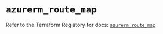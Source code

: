 # `azurerm_route_map`

Refer to the Terraform Registory for docs: [`azurerm_route_map`](https://registry.terraform.io/providers/hashicorp/azurerm/3.77.0/docs/resources/route_map).
